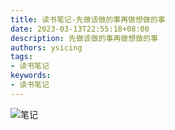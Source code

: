 ```yaml
---
title: 读书笔记-先做该做的事再做想做的事
date: 2023-03-13T22:55:18+08:00
description: 先做该做的事再做想做的事
authors: ysicing
tags:
- 读书笔记
keywords:
- 读书笔记
---
```


<!-- truncate -->

![笔记](/images/reading/先做该做的事再做想做的事.png)
